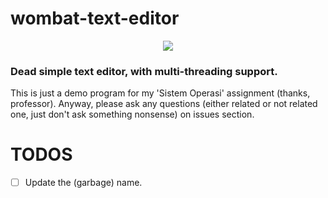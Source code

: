 # wombat-text-editor

<p align="center">
  <img src="https://ibb.co/eSpuvf" />
</p>

### Dead simple text editor, with multi-threading support. 

This is just a demo program for my 'Sistem Operasi' assignment (thanks, professor). 
Anyway, please ask any questions (either related or not related one, just don't ask something nonsense) on issues section.

# TODOS

- [ ] Update the (garbage) name.
